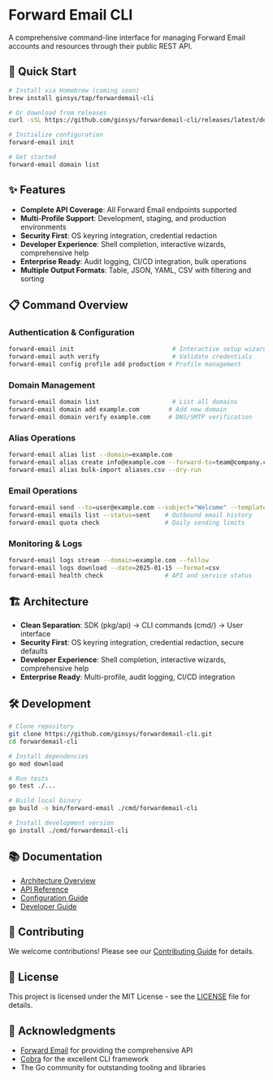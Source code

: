 # Forward Email CLI

A comprehensive command-line interface for managing Forward Email accounts and resources through their public REST API.

## 🚀 Quick Start

```bash
# Install via Homebrew (coming soon)
brew install ginsys/tap/forwardemail-cli

# Or download from releases
curl -sSL https://github.com/ginsys/forwardemail-cli/releases/latest/download/install.sh | bash

# Initialize configuration
forward-email init

# Get started
forward-email domain list
```

## ✨ Features

- **Complete API Coverage**: All Forward Email endpoints supported
- **Multi-Profile Support**: Development, staging, and production environments
- **Security First**: OS keyring integration, credential redaction
- **Developer Experience**: Shell completion, interactive wizards, comprehensive help
- **Enterprise Ready**: Audit logging, CI/CD integration, bulk operations
- **Multiple Output Formats**: Table, JSON, YAML, CSV with filtering and sorting

## 📋 Command Overview

### Authentication & Configuration
```bash
forward-email init                           # Interactive setup wizard
forward-email auth verify                    # Validate credentials
forward-email config profile add production # Profile management
```

### Domain Management
```bash
forward-email domain list                    # List all domains
forward-email domain add example.com        # Add new domain
forward-email domain verify example.com     # DNS/SMTP verification
```

### Alias Operations
```bash
forward-email alias list --domain=example.com
forward-email alias create info@example.com --forward-to=team@company.com
forward-email alias bulk-import aliases.csv --dry-run
```

### Email Operations
```bash
forward-email send --to=user@example.com --subject="Welcome" --template=welcome.yaml
forward-email emails list --status=sent    # Outbound email history
forward-email quota check                  # Daily sending limits
```

### Monitoring & Logs
```bash
forward-email logs stream --domain=example.com --follow
forward-email logs download --date=2025-01-15 --format=csv
forward-email health check                 # API and service status
```

## 🏗️ Architecture

- **Clean Separation**: SDK (pkg/api) → CLI commands (cmd/) → User interface
- **Security First**: OS keyring integration, credential redaction, secure defaults
- **Developer Experience**: Shell completion, interactive wizards, comprehensive help
- **Enterprise Ready**: Multi-profile, audit logging, CI/CD integration

## 🛠️ Development

```bash
# Clone repository
git clone https://github.com/ginsys/forwardemail-cli.git
cd forwardemail-cli

# Install dependencies
go mod download

# Run tests
go test ./...

# Build local binary
go build -o bin/forward-email ./cmd/forwardemail-cli

# Install development version
go install ./cmd/forwardemail-cli
```

## 📚 Documentation

- [Architecture Overview](docs/forwardemail_cli_architecture_0.2.md)
- [API Reference](docs/api.md)
- [Configuration Guide](docs/configuration.md)
- [Developer Guide](docs/development.md)

## 🤝 Contributing

We welcome contributions! Please see our [Contributing Guide](CONTRIBUTING.md) for details.

## 📄 License

This project is licensed under the MIT License - see the [LICENSE](LICENSE) file for details.

## 🙏 Acknowledgments

- [Forward Email](https://forwardemail.net) for providing the comprehensive API
- [Cobra](https://github.com/spf13/cobra) for the excellent CLI framework
- The Go community for outstanding tooling and libraries